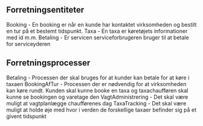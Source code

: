 ## Forretningsentiteter
Booking - En booking er når en kunde har kontaktet virksomheden og bestilt en tur på et bestemt tidspunkt.
Taxa - En taxa er køretøjets informationer med id m.m.
Betaling - Er servicen serviceforbrugeren bruger til at betale for serviceyderen

## Forretningsprocesser
Betaling - Processen der skal bruges for at kunder kan betale for at køre i taxaen
BookingAfTur - Processen der er nødvendig for at virksomheden kan køre rundt. Kunden skal kunne booke en taxa og taxachaufføren skal kunne se bookingen og varetage den
VagtAdministrering - Det skal være muligt at vagtplanlægge chaufførenes dag
TaxaTracking - Det skal være muligt at holde øje med hvor i verden de forskellige taxaer befinder sig på et givent tidspunkt
